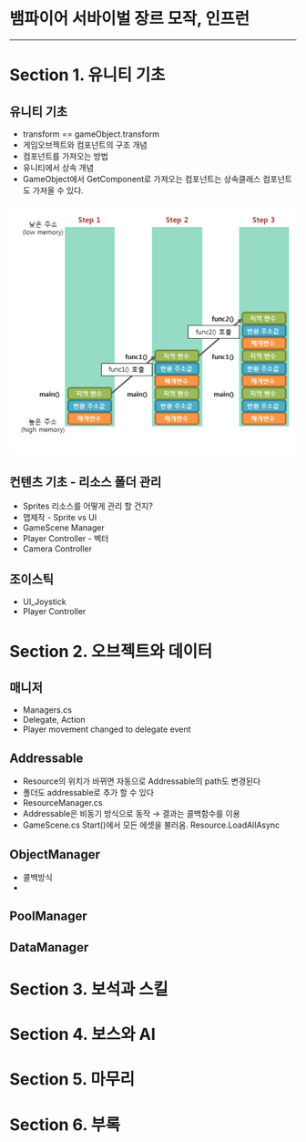 # 뱀파이어 서바이벌 장르 모작, 인프런

---

# Section 1. 유니티 기초

## 유니티 기초

- transform == gameObject.transform
- 게임오브젝트와 컴포넌트의 구조 개념
- 컴포넌트를 가져오는 방법
- 유니티에서 상속 개념
- GameObject에서 GetComponent로 가져오는 컴포넌트는 상속클래스 컴포넌트도 가져올 수 있다.

![Untitled](../_images/Untitled.png)

## 컨텐츠 기초 - 리소스 폴더 관리

- Sprites 리소스를 어떻게 관리 할 건지?
- 맵제작 - Sprite vs UI
- GameScene Manager
- Player Controller - 벡터
- Camera Controller

## 조이스틱

- UI_Joystick
- Player Controller

# Section 2. 오브젝트와 데이터

## 매니저

- Managers.cs
- Delegate, Action
- Player movement changed to delegate event

## Addressable

- Resource의 위치가 바뀌면 자동으로 Addressable의 path도 변경된다
- 폴더도 addressable로 추가 할 수 있다
- ResourceManager.cs
- Addressable은 비동기 방식으로 동작 → 결과는 콜백함수를 이용
- GameScene.cs Start()에서 모든 에셋을 불러옴. Resource.LoadAllAsync

## ObjectManager

- 콜백방식
- 

## PoolManager

## DataManager

# Section 3. 보석과 스킬

# Section 4. 보스와 AI

# Section 5. 마무리

# Section 6. 부록
